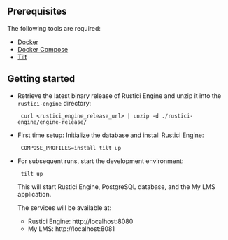 ## Prerequisites

The following tools are required:

- [Docker](https://www.docker.com/get-started)
- [Docker Compose](https://docs.docker.com/compose/install/)
- [Tilt](https://docs.tilt.dev/install.html)

## Getting started

 - Retrieve the latest binary release of Rustici Engine and unzip it into the `rustici-engine` directory:

        curl <rustici_engine_release_url> | unzip -d ./rustici-engine/engine-release/

 - First time setup: Initialize the database and install Rustici Engine:

        COMPOSE_PROFILES=install tilt up

 - For subsequent runs, start the development environment:

        tilt up

   This will start Rustici Engine, PostgreSQL database, and the My LMS application.
   
   The services will be available at:
   - Rustici Engine: http://localhost:8080
   - My LMS: http://localhost:8081

